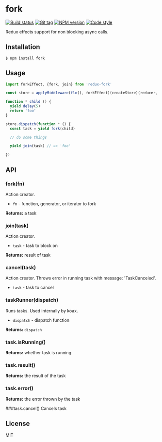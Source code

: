 
# fork

[![Build status][travis-image]][travis-url]
[![Git tag][git-image]][git-url]
[![NPM version][npm-image]][npm-url]
[![Code style][standard-image]][standard-url]

Redux effects support for non blocking async calls.

## Installation

    $ npm install fork

## Usage

```js
import forkEffect, {fork, join} from 'redux-fork'

const store = applyMiddleware(flo(), forkEffect)(createStore)(reducer, {})

function * child () {
  yield delay(5)
  return 'foo'
}

store.dispatch(function * () {
  const task = yield fork(child)

  // do some things

  yield join(task) // => 'foo'

})
```

## API

### fork(fn)
Action creator.

- `fn` - function, generator, or iterator to fork

**Returns:** a task

### join(task)
Action creator.

- `task` - task to block on

**Returns:** result of task

### cancel(task)
Action creator. Throws error in running task with message: 'TaskCanceled'.

- `task` - task to cancel

### taskRunner(dispatch)
Runs tasks. Used internally by koax.

- `dispatch` - dispatch function

**Returns:** `dispatch`

### task.isRunning()

**Returns:** whether task is running

### task.result()

**Returns:** the result of the task

### task.error()

**Returns:** the error thrown by the task

###task.cancel()
Cancels task
## License

MIT

[travis-image]: https://img.shields.io/travis/redux-effects/fork.svg?style=flat-square
[travis-url]: https://travis-ci.org/redux-effects/fork
[git-image]: https://img.shields.io/github/tag/redux-effects/fork.svg?style=flat-square
[git-url]: https://github.com/redux-effects/fork
[standard-image]: https://img.shields.io/badge/code%20style-standard-brightgreen.svg?style=flat-square
[standard-url]: https://github.com/feross/standard
[npm-image]: https://img.shields.io/npm/v/fork.svg?style=flat-square
[npm-url]: https://npmjs.org/package/fork
